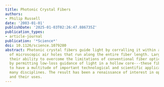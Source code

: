 ```yaml
---
title: Photonic Crystal Fibers
authors:
- Philip Russell
date: '2003-01-01'
publishDate: '2025-01-03T02:26:47.886735Z'
publication_types:
- article-journal
publication: '*Science*'
doi: 10.1126/science.1079280
abstract: Photonic crystal fibers guide light by corralling it within a periodic array
  of microscopic air holes that run along the entire fiber length. Largely through
  their ability to overcome the limitations of conventional fiber optics---for example,
  by permitting low-loss guidance of light in a hollow core---these fibers are proving
  to have a multitude of important technological and scientific applications spanning
  many disciplines. The result has been a renaissance of interest in optical fibers
  and their uses.
---
```

